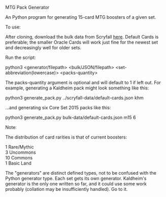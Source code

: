 MTG Pack Generator

An Python program for generating 15-card MTG boosters of a given set.


To use:

After cloning, download the bulk data from Scryfall [here](https://scryfall.com/docs/api/bulk-data).
Default Cards is preferable; the smaller Oracle Cards will work just fine for the newest set and
decreasingly well for older sets.

Run the script:

  python3 \<generator/filepath\> \<bulk/JSON/filepath\> \<set-abbreviation(lowercase)\> \<packs-quantity\>

The packs-quantity argument is optional and will default to 1 if left out.
For example, generating a Kaldheim pack might look something like this:

  python3 generate_pack.py ../scryfall-data/default-cards.json khm

...and generating six Core Set 2015 packs like this:

  python3 generate_pack.py bulk-data/default-cards.json m15 6

Note:

The distribution of card rarities is that of current boosters:

  1 Rare/Mythic<br />
  3 Uncommons<br />
  10 Commons<br />
  1 Basic Land

The "generators" are distinct defined types, not to be confused with the Python generator type.
Each set gets its own generator. Kaldheim's generator is the only one written so far, and it
could use some work probably (collation may be insufficiently handled). Go to it.
